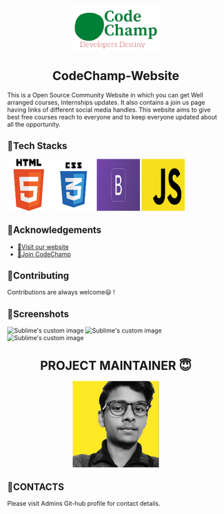 <p align="center">
  <img src="./images/logo.png" alt="Sublime's custom image" width="200px"/>
</p>



<h1 align="center"> CodeChamp-Website </h1>

This is a Open Source Community Website in which you can get Well arranged courses, Internships updates. It also contains a join us page having links of different social media handles. This website aims to give best free courses reach to everyone and to keep everyone updated about all the opportunity.

## 📍Tech Stacks

<img src="./images/Html image.png" alt="Sublime's custom image" width="100px" height="120px"/>  <img src="./images/Css image.png" alt="Sublime's custom image" width="100px" height="120px"/>  <img src="./images/bootstrap.png" alt="Sublime's custom image" width="100px" height="120px"/>  <img src="./images/javascript.png" alt="Sublime's custom image" width="100px" height="120px"/>


## 📍Acknowledgements

 - [📌Visit our website](https://codechamp.netlify.app/)
 - [📌Join CodeChamp](https://discord.com/invite/Pp5xg74nKH)


## 📍Contributing

Contributions are always welcome😃 !

## 📍Screenshots

<img src="./images/Home page ss.png" alt="Sublime's custom image" />

<img src="./images/courses ss.png" alt="Sublime's custom image" />

<img src="./images/join us page ss.png" alt="Sublime's custom image"/>

<h1 align="center"> PROJECT MAINTAINER 😇</h1>
<p align="center">
  <img src="./images/Ashish yellow bg.jpeg" alt="Sublime's custom image" width="200px"/>
</p>

## 📍CONTACTS

Please visit Admins Git-hub profile for contact details.





